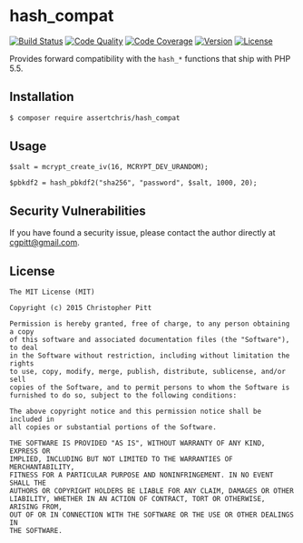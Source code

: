 # hash_compat

[![Build Status](http://img.shields.io/travis/assertchris/hash_compat.svg?style=flat-square)](https://travis-ci.org/assertchris/hash_compat)
[![Code Quality](http://img.shields.io/scrutinizer/g/assertchris/hash_compat.svg?style=flat-square)](https://scrutinizer-ci.com/g/assertchris/hash_compat)
[![Code Coverage](http://img.shields.io/scrutinizer/coverage/g/assertchris/hash_compat.svg?style=flat-square)](http://assertchris.github.io/hash_compat/master)
[![Version](http://img.shields.io/packagist/v/assertchris/hash_compat.svg?style=flat-square)](https://packagist.org/packages/assertchris/hash_compat)
[![License](http://img.shields.io/packagist/l/assertchris/hash_compat.svg?style=flat-square)](licence.md)

Provides forward compatibility with the `hash_*` functions that ship with PHP 5.5.

## Installation

```sh
$ composer require assertchris/hash_compat
```

## Usage

```
$salt = mcrypt_create_iv(16, MCRYPT_DEV_URANDOM);

$pbkdf2 = hash_pbkdf2("sha256", "password", $salt, 1000, 20);
```

## Security Vulnerabilities

If you have found a security issue, please contact the author directly at [cgpitt@gmail.com](mailto:cgpitt@gmail.com).

## License

```
The MIT License (MIT)

Copyright (c) 2015 Christopher Pitt

Permission is hereby granted, free of charge, to any person obtaining a copy
of this software and associated documentation files (the "Software"), to deal
in the Software without restriction, including without limitation the rights
to use, copy, modify, merge, publish, distribute, sublicense, and/or sell
copies of the Software, and to permit persons to whom the Software is
furnished to do so, subject to the following conditions:

The above copyright notice and this permission notice shall be included in
all copies or substantial portions of the Software.

THE SOFTWARE IS PROVIDED "AS IS", WITHOUT WARRANTY OF ANY KIND, EXPRESS OR
IMPLIED, INCLUDING BUT NOT LIMITED TO THE WARRANTIES OF MERCHANTABILITY,
FITNESS FOR A PARTICULAR PURPOSE AND NONINFRINGEMENT. IN NO EVENT SHALL THE
AUTHORS OR COPYRIGHT HOLDERS BE LIABLE FOR ANY CLAIM, DAMAGES OR OTHER
LIABILITY, WHETHER IN AN ACTION OF CONTRACT, TORT OR OTHERWISE, ARISING FROM,
OUT OF OR IN CONNECTION WITH THE SOFTWARE OR THE USE OR OTHER DEALINGS IN
THE SOFTWARE.
```
